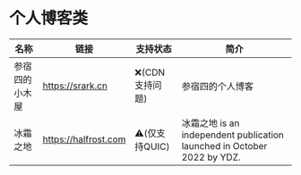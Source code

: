 # 个人博客类

| 名称 | 链接 | 支持状态 | 简介 |
| -------- | -------- | -------- | -------- |
| 参宿四的小木屋     | https://srark.cn     | ❌(CDN支持问题)     |参宿四的个人博客     |
| 冰霜之地     | https://halfrost.com     | ⚠️(仅支持QUIC)     |冰霜之地 is an independent publication launched in October 2022 by YDZ.      |
